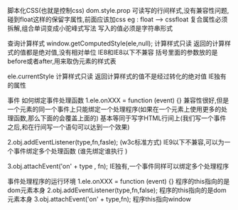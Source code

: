 脚本化CSS(也就是控制css)
   dom.style.prop
   可读写的行间样式,没有兼容性问题,碰到float这样的保留字属性,前面应该加css
   eg : float --> cssfloat
   复合属性必须拆解,组合单词变成小驼峰式写法
   写入的值必须是字符串形式


查询计算样式
   window.getComputedStyle(ele,null);
   计算样式只读
   返回的计算样式的值都是绝对值,没有相对单位
   IE8和IE8以下不兼容
   括号里面的参数放的是before或者after,用来取伪元素的样式表

   ele.currentStyle
   计算样式只读
   返回计算样式的值不是经过转化的绝对值
   IE独有的属性
   

事件
如何绑定事件处理函数
   1.ele.onXXX = function (event) {}
   兼容性很好,但是一个元素的同一个事件上只能绑定一个处理程序(如果在一个元素上使用更多的处理函数,那么下面的会覆盖上面的)
   基本等同于写字HTML行间上(我们写一个事件之后,和在行间写一个语句可以达到一个效果)

   2.obj.addEventListener(type,fn,fasle);   (w3c标准方式)
   IE9以下不兼容,可以为一个事件绑定多个处理函数 (谁先绑定谁执行 )

   3.obj.attachEvent('on' + type , fn);
   IE独有,一个事件同样可以绑定多个处理程序

事件处理程序的运行环境
   1.ele.onXXX = function (event) {}
   程序的this指向的是dom元素本身
   2.obj.addEventListener(type,fn,false);
   程序的this指向的是dom元素本身
   3.obj.attachEvent('on' + type,fn);
   程序this指向window

